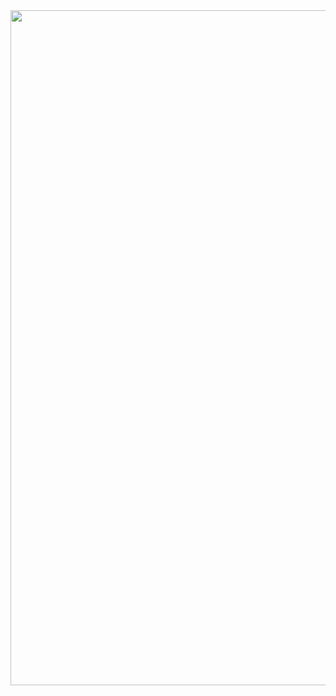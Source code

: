 <div align="center">
    <img src="https://media.tenor.com/giNrzT0tQGsAAAAj/bonfire-dark-souls.gif" width=1080/>
</div>


